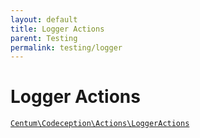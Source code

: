 ```yaml
---
layout: default
title: Logger Actions
parent: Testing
permalink: testing/logger
---
```




# Logger Actions

[`Centum\Codeception\Actions\LoggerActions`](https://github.com/SidRoberts/centum/blob/development/src/Codeception/Actions/LoggerActions.php)
